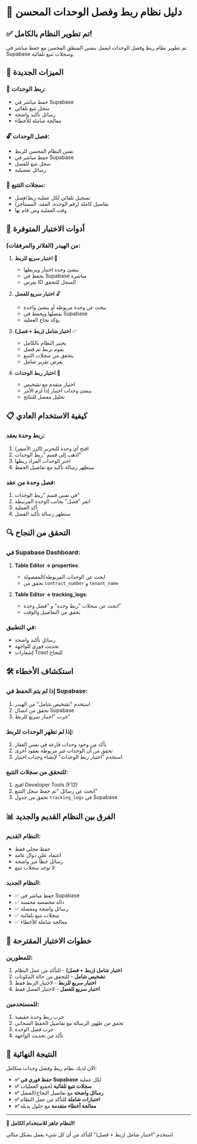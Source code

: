 # 🔗 دليل نظام ربط وفصل الوحدات المحسن

## ✅ تم تطوير النظام بالكامل!

تم تطوير نظام ربط وفصل الوحدات ليعمل بنفس المنطق المحسن مع حفظ مباشر في Supabase وسجلات تتبع تلقائية.

## 🎯 الميزات الجديدة

### **🔗 ربط الوحدات**:
- حفظ مباشر في Supabase
- سجل تتبع تلقائي
- رسائل تأكيد واضحة
- معالجة شاملة للأخطاء

### **🔓 فصل الوحدات**:
- نفس النظام المحسن للربط
- حفظ مباشر في Supabase
- سجل تتبع للفصل
- رسائل تفصيلية

### **📝 سجلات التتبع**:
- تسجيل تلقائي لكل عملية ربط/فصل
- تفاصيل كاملة (رقم الوحدة، العقد، المستأجر)
- وقت العملية ومن قام بها

## 🧪 أدوات الاختبار المتوفرة

### **من الهيدر (الفلاتر والمرفقات)**:

1. **اختبار سريع للربط** 🔗
   - ينشئ وحدة اختبار ويربطها
   - يحفظ في Supabase مباشرة
   - يعرض ID السجل للتحقق

2. **اختبار سريع للفصل** 🔓
   - يبحث عن وحدة مربوطة أو ينشئ واحدة
   - يفصلها ويحفظ في Supabase
   - يؤكد نجاح العملية

3. **اختبار شامل (ربط + فصل)** ✅
   - يختبر النظام بالكامل
   - يقوم بربط ثم فصل
   - يتحقق من سجلات التتبع
   - يعرض تقرير شامل

4. **اختبار ربط الوحدات** 🔧
   - اختبار متقدم مع تشخيص
   - ينشئ وحدات اختبار إذا لزم الأمر
   - تحليل مفصل للنتائج

## 📋 كيفية الاستخدام العادي

### **ربط وحدة بعقد**:
1. افتح أي وحدة للتحرير (الزر الأصفر)
2. اذهب إلى قسم "ربط الوحدات"
3. اختر الوحدات المراد ربطها
4. ستظهر رسالة تأكيد مع تفاصيل الحفظ

### **فصل وحدة من عقد**:
1. في نفس قسم "ربط الوحدات"
2. انقر "فصل" بجانب الوحدة المرتبطة
3. أكد العملية
4. ستظهر رسالة تأكيد الفصل

## 🔍 التحقق من النجاح

### **في Supabase Dashboard**:
1. **Table Editor → properties**:
   - ابحث عن الوحدات المربوطة/المفصولة
   - تحقق من `contract_number` و `tenant_name`

2. **Table Editor → tracking_logs**:
   - ابحث عن سجلات "ربط وحدة" و "فصل وحدة"
   - تحقق من التفاصيل والوقت

### **في التطبيق**:
- رسائل تأكيد واضحة
- تحديث فوري للواجهة
- إشعارات Toast للنجاح

## 🛠️ استكشاف الأخطاء

### **إذا لم يتم الحفظ في Supabase**:
1. استخدم "تشخيص شامل" من الهيدر
2. تحقق من اتصال Supabase
3. جرب "اختبار سريع للربط"

### **إذا لم تظهر الوحدات للربط**:
1. تأكد من وجود وحدات فارغة في نفس العقار
2. تحقق من أن الوحدات غير مربوطة بعقود أخرى
3. استخدم "اختبار ربط الوحدات" لإنشاء وحدات اختبار

### **للتحقق من سجلات التتبع**:
1. افتح Developer Tools (F12)
2. ابحث عن رسائل "تم حفظ سجل التتبع"
3. تحقق من جدول `tracking_logs` في Supabase

## 📊 الفرق بين النظام القديم والجديد

### **النظام القديم**:
- حفظ محلي فقط
- اعتماد على دوال عامة
- رسائل خطأ غير واضحة
- لا توجد سجلات تتبع

### **النظام الجديد**:
- ✅ حفظ مباشر في Supabase
- ✅ دالة مخصصة محسنة
- ✅ رسائل واضحة ومفصلة
- ✅ سجلات تتبع تلقائية
- ✅ معالجة شاملة للأخطاء

## 🎯 خطوات الاختبار المقترحة

### **للمطورين**:
1. **اختبار شامل (ربط + فصل)** - للتأكد من عمل النظام
2. **تشخيص شامل** - للتحقق من حالة المكونات
3. **اختبار سريع للربط** - لاختبار الربط فقط
4. **اختبار سريع للفصل** - لاختبار الفصل فقط

### **للمستخدمين**:
1. جرب ربط وحدة حقيقية
2. تحقق من ظهور الرسالة مع تفاصيل الحفظ السحابي
3. جرب فصل الوحدة
4. تأكد من تحديث الواجهة

## 🚀 النتيجة النهائية

الآن لديك نظام ربط وفصل وحدات متكامل:

- **✅ حفظ فوري في Supabase** لكل عملية
- **✅ سجلات تتبع تلقائية** لجميع العمليات
- **✅ رسائل واضحة** مع تفاصيل النجاح/الفشل
- **✅ اختبارات شاملة** للتأكد من عمل النظام
- **✅ معالجة أخطاء متقدمة** مع حلول بديلة

---

**🎉 النظام جاهز للاستخدام الكامل!**

استخدم "اختبار شامل (ربط + فصل)" للتأكد من أن كل شيء يعمل بشكل مثالي.
